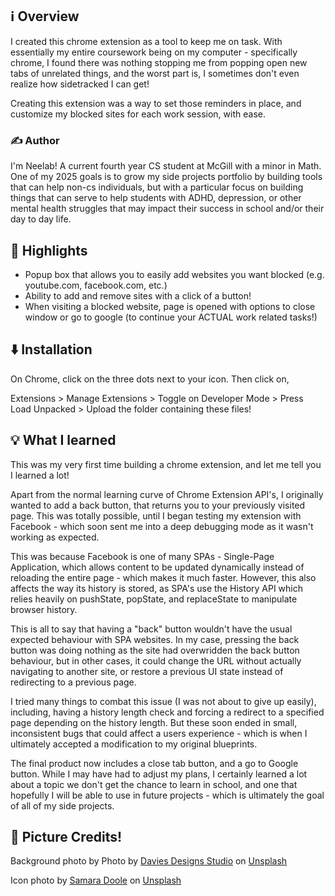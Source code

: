 
## ℹ️ Overview  

I created this chrome extension as a tool to keep me on task. With essentially my entire coursework being on my computer - specifically chrome, I found there was nothing stopping me from popping open new tabs of unrelated things, and the worst part is, I sometimes don't even realize how sidetracked I can get! 

Creating this extension was a way to set those reminders in place, and customize my blocked sites for each work session, with ease. 

### ✍️ Author

I'm Neelab! A current fourth year CS student at McGill with a minor in Math. One of my 2025 goals is to grow my side projects portfolio by building tools that can help non-cs individuals, but with a particular focus on building things that can serve to help students with ADHD, depression, or other mental health struggles that may impact their success in school and/or their day to day life. 


## 🌟 Highlights
- Popup box that allows you to easily add websites you want blocked (e.g. youtube.com, facebook.com, etc.)
- Ability to add and remove sites with a click of a button! 
- When visiting a blocked website, page is opened with options to close window or go to google (to continue your ACTUAL work related tasks!)


## ⬇️ Installation

On Chrome, click on the three dots next to your icon. Then click on, 

Extensions > Manage Extensions > Toggle on Developer Mode > Press Load Unpacked > Upload the folder containing these files! 


## 💡 What I learned 

This was my very first time building a chrome extension, and let me tell you I learned a lot! 

Apart from the normal learning curve of Chrome Extension API's, I originally wanted to add a back button, that returns you to your previously visited page. This was totally possible, until I began testing my extension with Facebook - which soon sent me into a deep debugging mode as it wasn't working as expected. 

This was because Facebook is one of many SPAs - Single-Page Application, which allows content to be updated dynamically instead of reloading the entire page - which makes it much faster. However, this also affects the way its history is stored, as SPA's use the History API which relies heavily on pushState, popState, and replaceState to manipulate browser history. 

This is all to say that having a "back" button wouldn't have the usual expected behaviour with SPA websites. In my case, pressing the back button was doing nothing as the site had overwridden the back button behaviour, but in other cases, it could change the URL without actually navigating to another site, or restore a previous UI state instead of redirecting to a previous page. 

I tried many things to combat this issue (I was not about to give up easily), including, having a history length check and forcing a redirect to a specified page depending on the history length. But these soon ended in small, inconsistent bugs that could affect a users experience - which is when I ultimately accepted a modification to my original blueprints. 

The final product now includes a close tab button, and a go to Google button. While I may have had to adjust my plans, I certainly learned a lot about a topic we don't get the chance to learn in school, and one that hopefully I will be able to use in future projects - which is ultimately the goal of all of my side projects.

## 📸 Picture Credits!

Background photo by Photo by <a href="https://unsplash.com/@davies_designs?utm_content=creditCopyText&utm_medium=referral&utm_source=unsplash">Davies Designs Studio</a> on <a href="https://unsplash.com/photos/white-cloud-formations-_UCVrH-ZIIg?utm_content=creditCopyText&utm_medium=referral&utm_source=unsplash">Unsplash</a>
      

Icon photo by <a href="https://unsplash.com/@samaradoole?utm_content=creditCopyText&utm_medium=referral&utm_source=unsplash">Samara Doole</a> on <a href="https://unsplash.com/photos/closeup-photo-of-water-T8-kfC8W4b8?utm_content=creditCopyText&utm_medium=referral&utm_source=unsplash">Unsplash</a>

